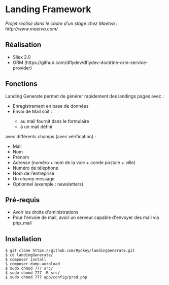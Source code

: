 <h1>Landing Framework</h1>
<i>Projet réalisé dans le cadre d'un stage chez Maetva : http://www.maetva.com/</i>
<h2>Réalisation</h2>
<ul>
    <li>Silex 2.0</li>
    <li>ORM (https://github.com/dflydev/dflydev-doctrine-orm-service-provider)</li>
</ul>
<h2>Fonctions</h2>
    <p>Landing Generate permet de générer rapidement des landings pages avec : </p>
    <ul>
        <li>Enregistrement en base de données</li>
        <li>Envoi de Mail soit :</li>
            <ul>
                <li>au mail fournit dans le formulaire</li>
                <li>à un mail défini</li>
            </ul>
    </ul>
    <p>avec différents champs (avec vérification) :</p>
    <ul>
        <li>Mail</li>
        <li>Nom</li>
        <li>Prénom</li>
        <li>Adresse (numéro + nom de la voie + conde postale + ville)</li>
        <li>Numéro de téléphone</li>
        <li>Nom de l'entreprise</li>
        <li>Un champ message</li>
        <li>Optionnel (exemple : newsletters)</li>
    </ul>

<h2>Pré-requis</h2>
    <ul>
        <li>Avoir les droits d'aministrations</li>
        <li>Pour l'envoie de mail, avoir un serveur capable d'envoyer des mail via php_mail</li>
    </ul>
<h2> Installation </h2>

    $ git clone https://github.com/Rydkey/landingGenerate.git
    $ cd landingGenerate/
    $ composer install
    $ composer dump-autoload
    $ sudo chmod 777 src/
    $ sudo chmod 777 -R src/
    $ sudo chmod 777 app/config/prod.php